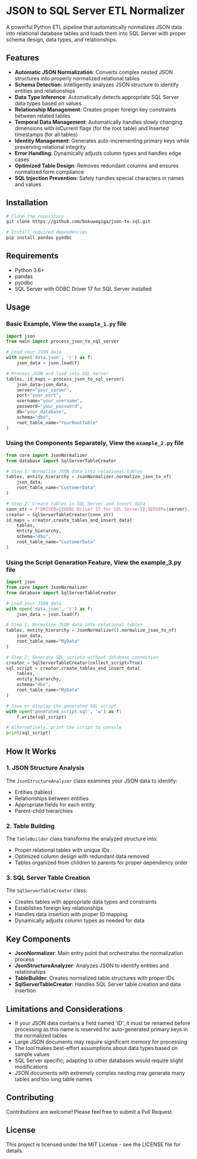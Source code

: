 # JSON to SQL Server ETL Normalizer

A powerful Python ETL pipeline that automatically normalizes JSON data into relational database tables and loads them into SQL Server with proper schema design, data types, and relationships.
## Features

- **Automatic JSON Normalization**: Converts complex nested JSON structures into properly normalized relational tables
- **Schema Detection**: Intelligently analyzes JSON structure to identify entities and relationships
- **Data Type Inference**: Automatically detects appropriate SQL Server data types based on values
- **Relationship Management**: Creates proper foreign key constraints between related tables
- **Temporal Data Management**: Automatically handles slowly changing dimensions with IsCurrent flags (for the root table) and Inserted timestamps (for all tables)
- **Identity Management**: Generates auto-incrementing primary keys while preserving relational integrity
- **Error Handling**: Dynamically adjusts column types and handles edge cases
- **Optimized Table Design**: Removes redundant columns and ensures normalized form compliance
- **SQL Injection Prevention**: Safely handles special characters in names and values

## Installation

```bash
# Clone the repository
git clone https://github.com/bokuwagiga/json-to-sql.git

# Install required dependencies
pip install pandas pyodbc
```

## Requirements

- Python 3.6+
- pandas
- pyodbc
- SQL Server with ODBC Driver 17 for SQL Server installed

## Usage

### Basic Example, View the `example_1.py` file

```python
import json
from main import process_json_to_sql_server

# Load your JSON data
with open('data.json', 'r') as f:
    json_data = json.load(f)

# Process JSON and load into SQL Server
tables, id_maps = process_json_to_sql_server(
    json_data=json_data,
    server="your_server",
    port="your_port",
    username="your_username",
    password="your_password",
    db="your_database",
    schema="dbo",
    root_table_name="YourRootTable"
)
```

### Using the Components Separately, View the `example_2.py` file

```python
from core import JsonNormalizer
from database import SqlServerTableCreator

# Step 1: Normalize JSON data into relational tables
tables, entity_hierarchy = JsonNormalizer.normalize_json_to_nf(
    json_data,
    root_table_name="CustomerData"
)

# Step 2: Create tables in SQL Server and insert data
conn_str = f"DRIVER={{ODBC Driver 17 for SQL Server}};SERVER={server},{port};DATABASE={db};UID={username};PWD={password}"
creator = SqlServerTableCreator(conn_str)
id_maps = creator.create_tables_and_insert_data(
    tables,
    entity_hierarchy,
    schema="dbo",
    root_table_name="CustomerData"
)
```

### Using the Script Generation Feature, View the example_3.py file

```python
import json
from core import JsonNormalizer
from database import SqlServerTableCreator

# Load your JSON data
with open('data.json', 'r') as f:
    json_data = json.load(f)

# Step 1: Normalize JSON data into relational tables
tables, entity_hierarchy = JsonNormalizer().normalize_json_to_nf(
    json_data, 
    root_table_name="MyData"
)

# Step 2: Generate SQL scripts without database connection
creator = SqlServerTableCreator(collect_script=True)
sql_script = creator.create_tables_and_insert_data(
    tables,
    entity_hierarchy,
    schema="dbo",
    root_table_name="MyData"
)

# Save or display the generated SQL script
with open('generated_script.sql', 'w') as f:
    f.write(sql_script)

# Alternatively, print the script to console
print(sql_script)
```

## How It Works

### 1. JSON Structure Analysis

The `JsonStructureAnalyzer` class examines your JSON data to identify:
- Entities (tables)
- Relationships between entities
- Appropriate fields for each entity
- Parent-child hierarchies

### 2. Table Building

The `TableBuilder` class transforms the analyzed structure into:
- Proper relational tables with unique IDs
- Optimized column design with redundant data removed
- Tables organized from children to parents for proper dependency order

### 3. SQL Server Table Creation

The `SqlServerTableCreator` class:
- Creates tables with appropriate data types and constraints
- Establishes foreign key relationships
- Handles data insertion with proper ID mapping
- Dynamically adjusts column types as needed for data

## Key Components

- **JsonNormalizer**: Main entry point that orchestrates the normalization process
- **JsonStructureAnalyzer**: Analyzes JSON to identify entities and relationships
- **TableBuilder**: Creates normalized table structures with proper IDs
- **SqlServerTableCreator**: Handles SQL Server table creation and data insertion

## Limitations and Considerations

- If your JSON data contains a field named 'ID', it must be renamed before processing as this name is reserved for auto-generated primary keys in the normalized tables
- Large JSON documents may require significant memory for processing
- The tool makes best-effort assumptions about data types based on sample values
- SQL Server specific; adapting to other databases would require slight modifications
- JSON documents with extremely complex nesting may generate many tables and too long table names

## Contributing

Contributions are welcome! Please feel free to submit a Pull Request.

## License

This project is licensed under the MIT License - see the LICENSE file for details.